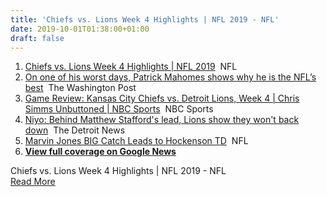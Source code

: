 ```yaml
---
title: 'Chiefs vs. Lions Week 4 Highlights | NFL 2019 - NFL'
date: 2019-10-01T01:38:00+01:00
draft: false
---
```


1.  [Chiefs vs. Lions Week 4 Highlights | NFL 2019](https://www.youtube.com/watch?v=FsuRDWN9Hrg)  NFL
2.  [On one of his worst days, Patrick Mahomes shows why he is the NFL’s best](https://www.washingtonpost.com/sports/2019/09/30/one-his-worst-days-patrick-mahomes-shows-why-he-is-nfls-best/)  The Washington Post
3.  [Game Review: Kansas City Chiefs vs. Detroit Lions, Week 4 | Chris Simms Unbuttoned | NBC Sports](https://www.youtube.com/watch?v=uyERg6nSbfo)  NBC Sports
4.  [Niyo: Behind Matthew Stafford's lead, Lions show they won't back down](https://www.detroitnews.com/story/sports/columnists/john-niyo/2019/09/29/niyo-behind-matthew-staffords-lead-detroit-lions-show-they-wont-back-down/3811729002/)  The Detroit News
5.  [Marvin Jones BIG Catch Leads to Hockenson TD](https://www.youtube.com/watch?v=kXfL7yjCGWA)  NFL
6.  **[View full coverage on Google News](https://news.google.com/stories/CAAqcQgKImtDQklTU2pvSmMzUnZjbmt0TXpZd1NqMEtFUWpRLVBTampvQU1FZTMwSGZkbTUyZzhFaWhNYVc5dWN5QjJjeUJEYUdsbFpuTWd3cmNnVW1WbmRXeGhjaUJUWldGemIyNGd3cmNnVGtaTUtBQVAB?oc=5)**

  
Chiefs vs. Lions Week 4 Highlights | NFL 2019 - NFL  
[Read More](https://www.youtube.com/watch?v=FsuRDWN9Hrg)